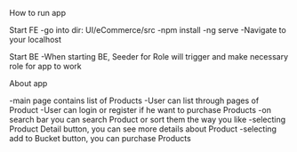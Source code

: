 How to run app

Start FE
-go into dir: UI/eCommerce/src
-npm install
-ng serve
-Navigate to your localhost

Start BE
-When starting BE, Seeder for Role will trigger and make necessary role for app to work

About app

-main page contains list of Products
-User can list through pages of Product
-User can login or register if he want to purchase Products
-on search bar you can search Product or sort them the way you like
-selecting Product Detail button, you can see more details about Product
-selecting add to Bucket button, you can purchase Products

